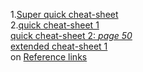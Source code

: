 1.[Super quick cheat-sheet](https://guides.github.com/pdfs/markdown-cheatsheet-online.pdf)  
2.[quick cheat-sheet 1](https://www.markdownguide.org/cheat-sheet/)  
[quick cheat-sheet 2: _page 50_](https://www.markdownguide.org/assets/book/markdown-guide.pdf)  
[extended cheat-sheet 1](https://github.com/adam-p/markdown-here/wiki/Markdown-Cheatsheet)  
on [Reference links](https://www.markdowntutorial.com/lesson/3/)  

